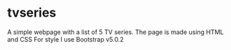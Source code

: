 # tvseries
A simple webpage with a list of 5 TV series.
The page is made using HTML and CSS 
For style I use Bootstrap v5.0.2
